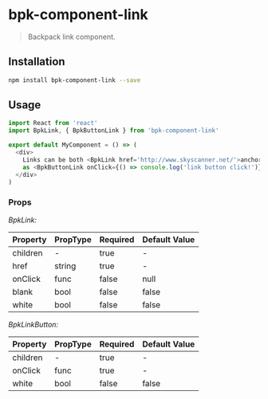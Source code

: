 # bpk-component-link

> Backpack link component.

## Installation

```sh
npm install bpk-component-link --save
```

## Usage

```js
import React from 'react'
import BpkLink, { BpkButtonLink } from 'bpk-component-link'

export default MyComponent = () => (
  <div>
    Links can be both <BpkLink href='http://www.skyscanner.net/'>anchor tags</BpkLink> as well
    as <BpkButtonLink onClick={() => console.log('link button click!')}>button tags</BpkButtonLink>.
  </div>
)
```

### Props

*BpkLink:*

| Property | PropType | Required | Default Value |
| -------- | -------- | -------- | ------------- |
| children | -        | true     | -             |
| href     | string   | true     | -             |
| onClick  | func     | false    | null          |
| blank    | bool     | false    | false         |
| white    | bool     | false    | false         |

*BpkLinkButton:*

| Property | PropType | Required | Default Value |
| -------- | -------- | -------- | ------------- |
| children | -        | true     | -             |
| onClick  | func     | true     | -             |
| white    | bool     | false    | false         |
